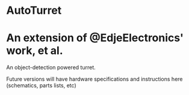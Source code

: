 # AutoTurret
# An extension of @EdjeElectronics' work, et al.
An object-detection powered turret.

Future versions will have hardware specifications and instructions here (schematics, parts lists, etc)
